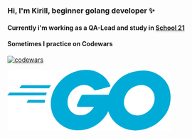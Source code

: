 ### Hi, I'm Kirill, beginner golang developer ✨
 
 #### Currently i'm working as a QA-Lead and study in [School 21](https://21-school.ru/)
 
 #### Sometimes I practice on Codewars
 [![codewars](https://www.codewars.com/users/jknottss/badges/large)](https://www.codewars.com/users/jknottss)
 
 ![](https://github.com/jknottss/jknottss/blob/main/go.png)
